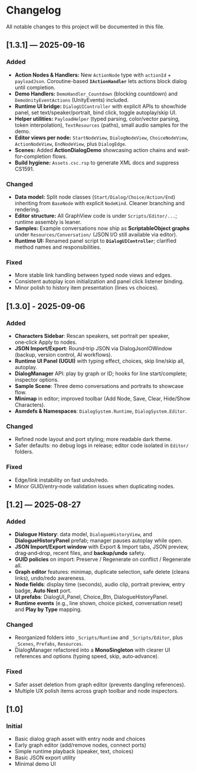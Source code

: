 # Changelog

All notable changes to this project will be documented in this file.

## [1.3.1] — 2025-09-16
### Added
- **Action Nodes & Handlers:** New `ActionNode` type with `actionId` + `payloadJson`. Coroutine-based **`IActionHandler`** lets actions block dialog until completion.
- **Demo Handlers:** `DemoHandler_Countdown` (blocking countdown) and `DemoUnityEventActions` (UnityEvents) included.
- **Runtime UI bridge:** `DialogUIController` with explicit APIs to show/hide panel, set text/speaker/portrait, bind click, toggle autoplay/skip UI.
- **Helper utilities:** `PayloadHelper` (typed parsing, color/vector parsing, token interpolation), `TextResources` (paths), small audio samples for the demo.
- **Editor views per node:** `StartNodeView`, `DialogNodeView`, `ChoiceNodeView`, `ActionNodeView`, `EndNodeView`, plus `DialogEdge`.
- **Scenes:** Added **ActionDialogDemo** showcasing action chains and wait-for-completion flows.
- **Build hygiene:** `Assets.csc.rsp` to generate XML docs and suppress CS1591.

### Changed
- **Data model:** Split node classes (`Start/Dialog/Choice/Action/End`) inheriting from `BaseNode` with explicit `NodeKind`. Cleaner branching and rendering.
- **Editor structure:** All GraphView code is under `Scripts/Editor/...`; runtime assembly is leaner.
- **Samples:** Example conversations now ship as **ScriptableObject graphs** under `Resources/Conversation/` (JSON I/O still available via editor).
- **Runtime UI:** Renamed panel script to **`DialogUIController`**; clarified method names and responsibilities.

### Fixed
- More stable link handling between typed node views and edges.
- Consistent autoplay icon initialization and panel click listener binding.
- Minor polish to history item presentation (lines vs choices).

## [1.3.0] - 2025-09-06
### Added
- **Characters Sidebar**: Rescan speakers, set portrait per speaker, one‑click Apply to nodes.
- **JSON Import/Export**: Round‑trip JSON via DialogJsonIOWindow (backup, version control, AI workflows).
- **Runtime UI Panel (UGUI)** with typing effect, choices, skip line/skip all, autoplay.
- **DialogManager** API: play by graph or ID; hooks for line start/complete; inspector options.
- **Sample Scene**: Three demo conversations and portraits to showcase flow.
- **Minimap** in editor; improved toolbar (Add Node, Save, Clear, Hide/Show Characters).
- **Asmdefs & Namespaces**: `DialogSystem.Runtime`, `DialogSystem.Editor`.

### Changed
- Refined node layout and port styling; more readable dark theme.
- Safer defaults: no debug logs in release; editor code isolated in `Editor/` folders.

### Fixed
- Edge/link instability on fast undo/redo.
- Minor GUID/entry‑node validation issues when duplicating nodes.

## [1.2] — 2025-08-27
### Added
- **Dialogue History**: data model, `DialogueHistoryView`, and **DialogueHistoryPanel** prefab; manager pauses autoplay while open.
- **JSON Import/Export window** with Export & Import tabs, JSON preview, drag‑and‑drop, recent files, and **backup/undo** safety.
- **GUID policies** on import: Preserve / Regenerate on conflict / Regenerate all.
- **Graph editor** features: minimap, duplicate selection, safe delete (cleans links), undo/redo awareness.
- **Node fields**: display time (seconds), audio clip, portrait preview, entry badge, **Auto Next** port.
- **UI prefabs**: DialogUI_Panel, Choice_Btn, DialogueHistoryPanel.
- **Runtime events** (e.g., line shown, choice picked, conversation reset) and **Play by Type** mapping.

### Changed
- Reorganized folders into `_Scripts/Runtime` and `_Scripts/Editor`, plus `_Scenes`, `Prefabs`, `Resources`.
- DialogManager refactored into a **MonoSingleton** with clearer UI references and options (typing speed, skip, auto‑advance).

### Fixed
- Safer asset deletion from graph editor (prevents dangling references).
- Multiple UX polish items across graph toolbar and node inspectors.

## [1.0]
### Initial
- Basic dialog graph asset with entry node and choices
- Early graph editor (add/remove nodes, connect ports)
- Simple runtime playback (speaker, text, choices)
- Basic JSON export utility
- Minimal demo UI
